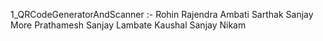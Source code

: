1_QRCodeGeneratorAndScanner :-
Rohin Rajendra Ambati
Sarthak Sanjay More 
Prathamesh Sanjay Lambate
Kaushal Sanjay Nikam
